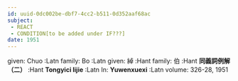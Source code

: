 ```yaml
---
id: uuid-0dc002be-dbf7-4cc2-b511-0d352aaf68ac
subject: 
 - REACT
 - CONDITION[to be added under IF???]
date: 1951
---
```


given: Chuo :Latn
family: Bo :Latn
given: 綽 :Hant
family: 伯 :Hant
**同義詞例解（二）** :Hant
**Tongyici lijie** :Latn
In: 
**Yuwenxuexi** :Latn
volume: 326-28, 1951